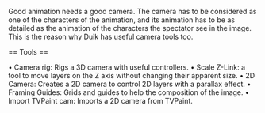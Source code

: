 Good animation needs a good camera. The camera has to be considered as one of the characters of the animation, and its animation has to be as detailed as the animation of the characters the spectator see in the image.
This is the reason why Duik has useful camera tools too.

== Tools ==

• Camera rig: Rigs a 3D camera with useful controllers.
• Scale Z-Link: a tool to move layers on the Z axis without changing their apparent size.
• 2D Camera: Creates a 2D camera to control 2D layers with a parallax effect.
• Framing Guides: Grids and guides to help the composition of the image.
• Import TVPaint cam: Imports a 2D camera from TVPaint.

